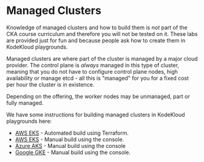 # Managed Clusters

Knowledge of managed clusters and how to build them is *not* part of the CKA course curriculum and therefore you will not be tested on it. These labs are provided just for fun and because people ask how to create them in KodeKloud playgrounds.

Managed clusters are where part of the cluster is managed by a major cloud provider. The control plane is *always* managed in this type of cluster, meaning that you do not have to configure control plane nodes, high availability or manage etcd - all this is "managed" for you for a fixed cost per hour the cluster is in existence.

Depending on the offering, the worker nodes may be unmanaged, part or fully managed.

We have some instructions for building managed clusters in KodeKloud playgrounds here:

* [AWS EKS](./eks/) - Automated build using Terraform.
* [AWS EKS](https://kodekloud.com/community/t/playground-series-how-to-create-an-eks-cluster-in-kodekloud-playground/330748) - Manual build using the console.
* [Azure AKS](./aks/console/README.md) - Manual build using the console
* [Google GKE](./gke/console/README.md) - Manual build using the console.

